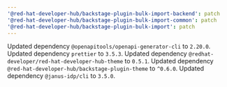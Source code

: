 ```yaml
---
'@red-hat-developer-hub/backstage-plugin-bulk-import-backend': patch
'@red-hat-developer-hub/backstage-plugin-bulk-import-common': patch
'@red-hat-developer-hub/backstage-plugin-bulk-import': patch
---
```


Updated dependency `@openapitools/openapi-generator-cli` to `2.20.0`.
Updated dependency `prettier` to `3.5.3`.
Updated dependency `@redhat-developer/red-hat-developer-hub-theme` to `0.5.1`.
Updated dependency `@red-hat-developer-hub/backstage-plugin-theme` to `^0.6.0`.
Updated dependency `@janus-idp/cli` to `3.5.0`.
